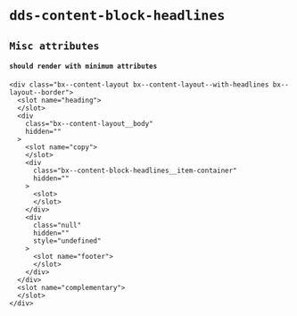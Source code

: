 # `dds-content-block-headlines`

## `Misc attributes`

####   `should render with minimum attributes`

```
<div class="bx--content-layout bx--content-layout--with-headlines bx--layout--border">
  <slot name="heading">
  </slot>
  <div
    class="bx--content-layout__body"
    hidden=""
  >
    <slot name="copy">
    </slot>
    <div
      class="bx--content-block-headlines__item-container"
      hidden=""
    >
      <slot>
      </slot>
    </div>
    <div
      class="null"
      hidden=""
      style="undefined"
    >
      <slot name="footer">
      </slot>
    </div>
  </div>
  <slot name="complementary">
  </slot>
</div>

```

